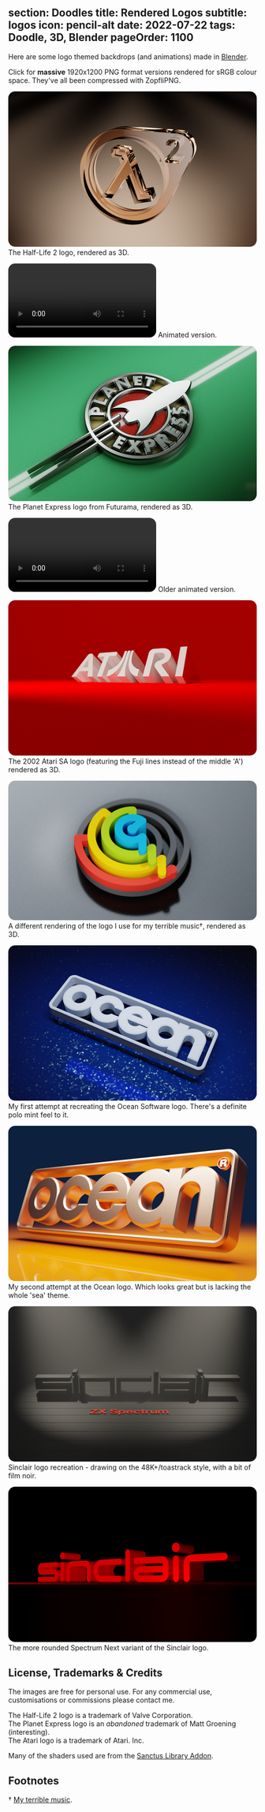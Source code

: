 section: Doodles
title: Rendered Logos
subtitle: logos
icon: pencil-alt
date: 2022-07-22
tags: Doodle, 3D, Blender
pageOrder: 1100
----

Here are some logo themed backdrops (and animations) made in [Blender](https://www.blender.org/).

Click for **massive** 1920x1200 PNG format versions rendered for sRGB colour space. They've all been compressed with ZopfliPNG.

<style type="text/css" rel="stylesheet">
IMG, VIDEO { border-radius: 1em; }
</style>

[![Image](logos/thumbs/half-life-2.png)](logos/half-life-2.png)
<a>The Half-Life 2 logo, rendered as 3D.</a>

<video src="logos/half-life-2.mp4"></video>
<a>Animated version.</a>

[![Image](logos/thumbs/planet-express.png)](logos/planet-express.png)
<a>The Planet Express logo from Futurama, rendered as 3D.</a>

<video src="logos/planet-express.mp4"></video>
<a>Older animated version.</a>

[![Image](logos/thumbs/atari.png)](logos/atari.png)
<a>The 2002 Atari SA logo (featuring the Fuji lines instead of the middle 'A') rendered as 3D.</a>

[![Image](logos/thumbs/otto2.png)](logos/otto2.png)
<a>A different rendering of the logo I use for my terrible music†, rendered as 3D.</a>

[![Image](logos/thumbs/ocean-sea.png)](logos/ocean-sea.png)
<a>My first attempt at recreating the Ocean Software logo. There's a definite polo mint feel to it. </a>

[![Image](logos/thumbs/ocean-metal.png)](logos/ocean-metal.png)
<a>My second attempt at the Ocean logo. Which looks great but is lacking the whole 'sea' theme.</a>

[![Image](logos/thumbs/sinclair-noir.png)](logos/sinclair-noir.png)
<a>Sinclair logo recreation - drawing on the 48K+/toastrack style, with a bit of film noir.</a>

[![Image](logos/thumbs/specnext.png)](logos/specnext.png)
<a>The more rounded Spectrum Next variant of the Sinclair logo.</a>

## License, Trademarks & Credits

The images are free for personal use. For any commercial use, customisations or commissions please contact me.

The Half-Life 2 logo is a trademark of Valve Corporation.  
The Planet Express logo is an _abandoned_ trademark of Matt Groening (interesting).  
The Atari logo is a trademark of Atari. Inc.

Many of the shaders used are from the [Sanctus Library Addon](https://blendermarket.com/products/sanctus-library-addon---procedural-shaders-collection-for-blender).

## Footnotes

† [My terrible music](https://youtube.com/playlist?list=PLfK7vkQLImGmcc5swQd0QlfSaAK3cMq7M).
